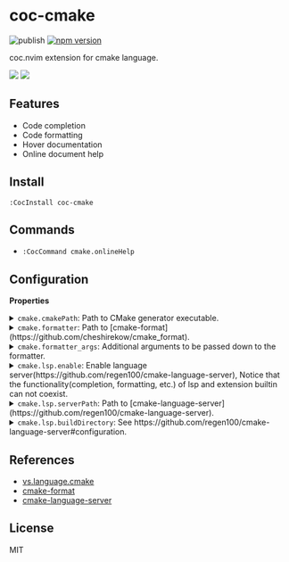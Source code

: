 # coc-cmake

![publish](https://github.com/voldikss/coc-cmake/workflows/publish/badge.svg)
[![npm version](https://badge.fury.io/js/coc-cmake.svg)](https://badge.fury.io/js/coc-cmake)

coc.nvim extension for cmake language.

![](https://user-images.githubusercontent.com/20282795/75767012-06869580-5d7d-11ea-9e89-8b8f173eed96.png)
![](https://user-images.githubusercontent.com/20282795/75767017-07b7c280-5d7d-11ea-900b-11eac5213b82.png)

## Features

- Code completion
- Code formatting
- Hover documentation
- Online document help

## Install

```
:CocInstall coc-cmake
```

## Commands

- `:CocCommand cmake.onlineHelp`

## Configuration

<!-- Generated by 'p run bulid:doc', please don't edit it directly -->
<!-- prettier-ignore-start -->
<strong>Properties</strong>
<details>
<summary><code>cmake.cmakePath</code>: Path to CMake generator executable.</summary>
Type: <pre><code>string</code></pre>Default: <pre><code>"cmake"</code></pre>
</details>
<details>
<summary><code>cmake.formatter</code>: Path to [cmake-format](https://github.com/cheshirekow/cmake_format).</summary>
Type: <pre><code>string</code></pre>Default: <pre><code>"cmake-format"</code></pre>
</details>
<details>
<summary><code>cmake.formatter_args</code>: Additional arguments to be passed down to the formatter.</summary>
Type: <pre><code>string[]</code></pre>Default: <pre><code>[]</code></pre>
</details>
<details>
<summary><code>cmake.lsp.enable</code>: Enable language server(https://github.com/regen100/cmake-language-server), Notice that the functionality(completion, formatting, etc.) of lsp and extension builtin can not coexist.</summary>
Type: <pre><code>boolean</code></pre>Default: <pre><code>false</code></pre>
</details>
<details>
<summary><code>cmake.lsp.serverPath</code>: Path to [cmake-language-server](https://github.com/regen100/cmake-language-server).</summary>
Type: <pre><code>string</code></pre>Default: <pre><code>"cmake-language-server"</code></pre>
</details>
<details>
<summary><code>cmake.lsp.buildDirectory</code>: See https://github.com/regen100/cmake-language-server#configuration.</summary>
Type: <pre><code>string</code></pre>Default: <pre><code>"build"</code></pre>
</details>

<!-- prettier-ignore-end -->

## References

- [vs.language.cmake](https://github.com/twxs/vs.language.cmake)
- [cmake-format](https://github.com/cheshirekow/cmake_format)
- [cmake-language-server](https://github.com/regen100/cmake-language-server)

## License

MIT
